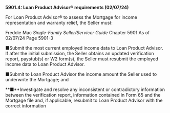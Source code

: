 **5901.4: Loan Product Advisor® requirements (02/07/24)**

For Loan Product Advisor® to assess the Mortgage for income
representation and warranty relief, the Seller must:

Freddie Mac *Single-Family Seller/Servicer Guide* Chapter 5901 As of
02/07/24 Page 5901-3

■Submit the most current employed income data to Loan Product Advisor.
If after the initial submission, the Seller obtains an updated
verification report, paystub(s) or W2 form(s), the Seller must resubmit
the employed income data to Loan Product Advisor.

■Submit to Loan Product Advisor the income amount the Seller used to
underwrite the Mortgage; and

**■**Investigate and resolve any inconsistent or contradictory
information between the verification report, information contained in
Form 65 and the Mortgage file and, if applicable, resubmit to Loan
Product Advisor with the correct information